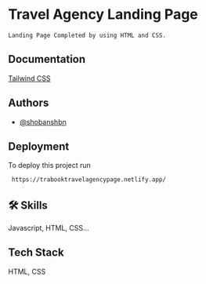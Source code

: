 
# Travel Agency Landing Page
    Landing Page Completed by using HTML and CSS.


## Documentation

[Tailwind CSS](https://tailwindcss.com/)


## Authors

- [@shobanshbn](https://github.com/shobanshbn)


## Deployment

To deploy this project run

```bash
 https://trabooktravelagencypage.netlify.app/
```


## 🛠 Skills
Javascript, HTML, CSS...


## Tech Stack

HTML, CSS


